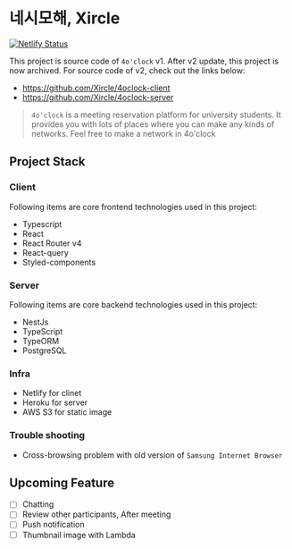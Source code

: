 # 네시모해, Xircle

[![Netlify Status](https://api.netlify.com/api/v1/badges/e9113e2f-2781-4ef5-bd13-d649c290ce76/deploy-status)](https://app.netlify.com/sites/4oclock/deploys)

This project is source code of `4o'clock` v1. After v2 update, this project is now archived. For source code of v2, check out the links below:

- https://github.com/Xircle/4oclock-client
- https://github.com/Xircle/4oclock-server

> `4o'clock` is a meeting reservation platform for university students. It provides you with lots of places where you can make any kinds of networks. Feel free to make a network in 4o'clock

## Project Stack

### Client

Following items are core frontend technologies used in this project:

- Typescript
- React
- React Router v4
- React-query
- Styled-components

### Server

Following items are core backend technologies used in this project:

- NestJs
- TypeScript
- TypeORM
- PostgreSQL

### Infra

- Netlify for clinet
- Heroku for server
- AWS S3 for static image

### Trouble shooting

- Cross-browsing problem with old version of `Samsung Internet Browser`

## Upcoming Feature

- [ ] Chatting
- [ ] Review other participants, After meeting
- [ ] Push notification
- [ ] Thumbnail image with Lambda
